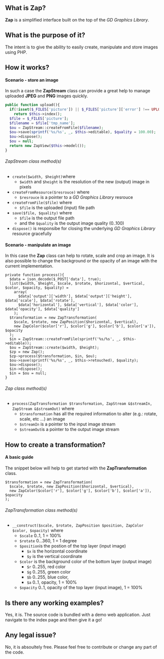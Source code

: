 ## What is Zap?
**Zap** is a simplified interface built on the top of the *GD Graphics Library*.

## What is the purpose of it?
The intent is to give the ability to easily create, manipulate and store images using PHP.

## How it works?
#### Scenario - store an image

In such a case the **ZapStream** class can provide a great help to manage uploaded **JPEG** and **PNG** images quickly.

```php
public function upload(){
  if(!isset($_FILES['picture']) || $_FILES['picture']['error'] !== UPLOAD_ERR_OK)
    return $this->index();
  $file = $_FILES['picture'];
  $filename = $file['tmp_name'];
  $ou = ZapStream::createFromFile($filename);
  $ou->save(sprintf('%s/%s', _, $this->editable), $quality = 100.00);
  $ou->dispose();
  $ou = null;
  return new ZapView($this->model());
}
```

###### ZapStream class method(s)
* `create($width, $height)`where
  * `$width` and `$height` is the resolution of the new (output) image in pixels
* `createFromResource($resrouce)` where
  * `$resrouce` is a pointer to a *GD Graphics Library* resrouce 
* `createFromFile($file)` where
  * `$file` is the uploaded (input) file path
* `save($file, $quality)` where
  * `$file` is the output file path
  * and the `$quality` is the output image quality (0..100)
* `dispose()` is responsibe for closing the underlying *GD Graphics Library* resource gracefully

#### Scenario - manipulate an image

In this case the **Zap** class can help to rotate, scale and crop an image.
It is also possible to change the background or the opacity of an image with the current implementation.

```
private function process(){
  $data = json_decode($_POST['data'], true);
  list($width, $height, $scale, $rotate, $horizontal, $vertical, $color, $opacity, $quality) =
    array(
      $data['output']['width'], $data['output']['height'], $data['scale'], $data['rotate'],
      $data['horizontal'], $data['vertical'], $data['color'], $data['opacity'], $data['quality']
    );
  $transformation = new ZapTransformation(
    $scale, $rotate, new ZapPosition($horizontal, $vertical),
    new ZapColor($color['r'], $color['g'], $color['b'], $color['a']), $opacity
  );
  $in = ZapStream::createFromFile(sprintf('%s/%s', _, $this->editable));
  $ou = ZapStream::create($width, $height);
  $zp = new Zap();
  $zp->process($transformation, $in, $ou);
  $ou->save(sprintf('%s/%s', _, $this->retouched), $quality);
  $ou->dispose();
  $in->dispose();
  $in = $ou = null;
}
```

###### Zap class method(s)
* `process(ZapTransformation $transformation, ZapStream &$streamIn, ZapStream &$streamOut)` where
  * `$transformation` has all the required information to alter (e.g.: rotate, scale, etc ...) an image
  * `$streamIn` is a pointer to the input image stream
  * `$streamOut`is a pointer to the output image stream

## How to create a transformation?
#### A basic guide

The snippet below will help to get started with the **ZapTransformation** class.

```
$transformation = new ZapTransformation(
  $scale, $rotate, new ZapPosition($horizontal, $vertical),
  new ZapColor($color['r'], $color['g'], $color['b'], $color['a']), $opacity
);
```

###### ZapTransformation class method(s)
* `__construct($scale, $rotate, ZapPosition $position, ZapColor $color, $opacity)` where
  * `$scale` 0..1, 1 = 100%
  * `$rotate` 0...360, 1 = 1 degree
  * `$position`is the postion of the top layer (input image)
    * `$x` is the horizontal coordinate
    * `$y` is the vertical coordinate
  * `$color` is the background color of the bottom layer (output image)
    * `$r` 0..255, red color
    * `$g` 0..255, green color
    * `$b` 0..255, blue color,
    * `$a` 0..1, opacity, 1 = 100%
  * `$opacity` 0..1, opacity of the top layer (input image), 1 = 100%
  
## Is there any working examples?
  
Yes, it is. The source code is bundled with a demo web application.
Just navigate to the index page and then give it a go!
  
## Any legal issue?
  
No, it is absoultely free.
Please feel free to contribute or change any part of the code.
